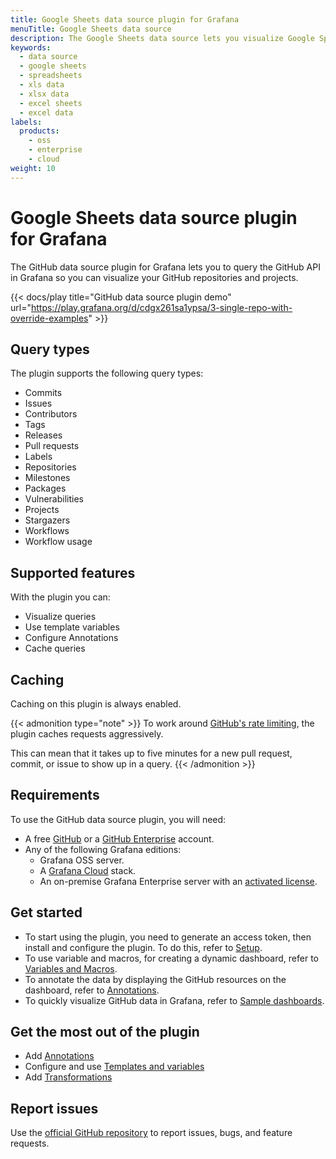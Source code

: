 ```yaml
---
title: Google Sheets data source plugin for Grafana
menuTitle: Google Sheets data source
description: The Google Sheets data source lets you visualize Google Spreadsheets data in Grafana dashboards.
keywords:
  - data source
  - google sheets
  - spreadsheets
  - xls data
  - xlsx data
  - excel sheets
  - excel data
labels:
  products:
    - oss
    - enterprise
    - cloud
weight: 10
---
```


# Google Sheets data source plugin for Grafana

The GitHub data source plugin for Grafana lets you to query the GitHub API in Grafana so you can visualize your GitHub repositories and projects.

{{< docs/play title="GitHub data source plugin demo" url="https://play.grafana.org/d/cdgx261sa1ypsa/3-single-repo-with-override-examples" >}}

## Query types

The plugin supports the following query types:

- Commits
- Issues
- Contributors
- Tags
- Releases
- Pull requests
- Labels
- Repositories
- Milestones
- Packages
- Vulnerabilities
- Projects
- Stargazers
- Workflows
- Workflow usage

## Supported features

With the plugin you can:

- Visualize queries
- Use template variables
- Configure Annotations
- Cache queries

## Caching

Caching on this plugin is always enabled.

{{< admonition type="note" >}}
To work around [GitHub's rate limiting](https://docs.github.com/en/rest/using-the-rest-api/rate-limits-for-the-rest-api?apiVersion=2022-11-28), the plugin caches requests aggressively.

This can mean that it takes up to five minutes for a new pull request, commit, or issue to show up in a query.
{{< /admonition >}}

## Requirements

To use the GitHub data source plugin, you will need:

- A free [GitHub](https://github.com/) or a [GitHub Enterprise](https://github.com/enterprise) account.
- Any of the following Grafana editions:
  - Grafana OSS server.
  - A [Grafana Cloud](https://grafana.com/pricing/) stack.
  - An on-premise Grafana Enterprise server with an [activated license](https://grafana.com/docs/grafana/latest/enterprise/license/activate-license/).

## Get started

- To start using the plugin, you need to generate an access token, then install and configure the plugin. To do this, refer to [Setup](./setup).
- To use variable and macros, for creating a dynamic dashboard, refer to [Variables and Macros](./variables-and-macros).
- To annotate the data by displaying the GitHub resources on the dashboard, refer to [Annotations](./annotations/).
- To quickly visualize GitHub data in Grafana, refer to [Sample dashboards](./sample-dashboards/).

## Get the most out of the plugin

- Add [Annotations](https://grafana.com/docs/grafana/latest/dashboards/annotations/)
- Configure and use [Templates and variables](https://grafana.com/docs/grafana/latest/variables/)
- Add [Transformations](https://grafana.com/docs/grafana/latest/panels/transformations/)

## Report issues

Use the [official GitHub repository](https://github.com/grafana/github-datasource/issues) to report issues, bugs, and feature requests.
